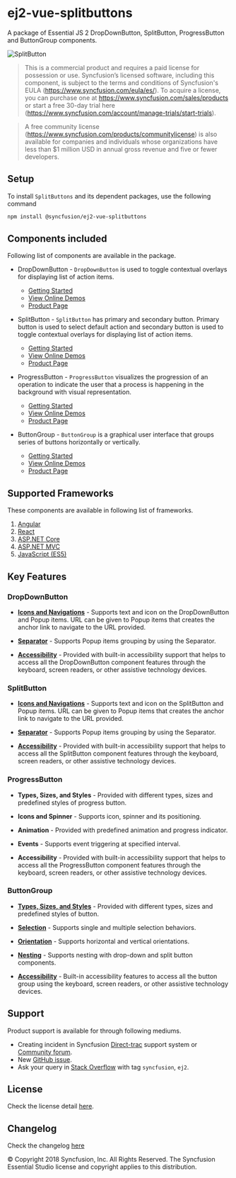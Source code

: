 # ej2-vue-splitbuttons

A package of Essential JS 2 DropDownButton, SplitButton, ProgressButton and ButtonGroup components.

![SplitButton](https://ej2.syncfusion.com/products/images/splitbutton/readme.gif)

> This is a commercial product and requires a paid license for possession or use. Syncfusion’s licensed software, including this component, is subject to the terms and conditions of Syncfusion's EULA (https://www.syncfusion.com/eula/es/). To acquire a license, you can purchase one at https://www.syncfusion.com/sales/products or start a free 30-day trial here (https://www.syncfusion.com/account/manage-trials/start-trials).

> A free community license (https://www.syncfusion.com/products/communitylicense) is also available for companies and individuals whose organizations have less than $1 million USD in annual gross revenue and five or fewer developers.

## Setup

To install `SplitButtons` and its dependent packages, use the following command

```sh
npm install @syncfusion/ej2-vue-splitbuttons
```

## Components included

Following list of components are available in the package.

* DropDownButton - `DropDownButton` is used to toggle contextual overlays for displaying list of action items.
    * [Getting Started](https://ej2.syncfusion.com/vue/documentation/drop-down-button/getting-started.html?utm_source=npm&utm_campaign=drop-down-button)
    * [View Online Demos](https://ej2.syncfusion.com/vue/demos/?utm_source=npm&utm_campaign=drop-down-button#/material/button/dropdown-button.html)
    * [Product Page](https://www.syncfusion.com/products/vue/dropdown-button)

* SplitButton - `SplitButton` has primary and secondary button. Primary button is used to select default action and secondary button is used to toggle contextual overlays for displaying list of action items.
    * [Getting Started](https://ej2.syncfusion.com/vue/documentation/split-button/getting-started.html?utm_source=npm&utm_campaign=split-button)
    * [View Online Demos](https://ej2.syncfusion.com/vue/demos/?utm_source=npm&utm_campaign=split-button#/material/button/split-button.html)
    * [Product Page](https://www.syncfusion.com/products/vue/split-button)

* ProgressButton - `ProgressButton` visualizes the progression of an operation to indicate the user that a process is happening in the background with visual representation.
    * [Getting Started](https://ej2.syncfusion.com/vue/documentation/progress-button/getting-started.html?utm_source=npm&utm_campaign=progress-button)
    * [View Online Demos](https://ej2.syncfusion.com/vue/demos/?utm_source=npm&utm_campaign=progress-button#/material/button/progress-button.html)
    * [Product Page](https://www.syncfusion.com/products/vue/progress-button)

* ButtonGroup - `ButtonGroup` is a graphical user interface that groups series of buttons horizontally or vertically.
    * [Getting Started](https://ej2.syncfusion.com/vue/documentation/button-group/getting-started.html?utm_source=npm&utm_campaign=button-group)
    * [View Online Demos](https://ej2.syncfusion.com/vue/demos/?utm_source=npm&utm_campaign=grid#/material/button/button-group.html)
    * [Product Page](https://www.syncfusion.com/products/vue/button-group)

## Supported Frameworks

These components are available in following list of frameworks.

1. [Angular](https://github.com/syncfusion/ej2-ng-splitbuttons?utm_source=npm&utm_campaign=splitbutton)
2. [React](https://github.com/syncfusion/ej2-react-splitbuttons?utm_source=npm&utm_campaign=splitbutton)
3. [ASP.NET Core](https://www.syncfusion.com/products/aspnetcore)
4. [ASP.NET MVC](https://www.syncfusion.com/products/aspnetmvc)
5. [JavaScript (ES5)](https://www.syncfusion.com/products/javascript)

## Key Features

### DropDownButton

* [**Icons and Navigations**](https://ej2.syncfusion.com/vue/documentation/drop-down-button/popup-items.html#icons) - Supports text and icon on the DropDownButton and Popup items. URL can be given to Popup items  that creates the anchor link to navigate to the URL provided.

* [**Separator**](https://ej2.syncfusion.com/vue/documentation/drop-down-button/popup-items.html#separator) - Supports Popup items grouping by using the Separator.

* [**Accessibility**](https://ej2.syncfusion.com/vue/documentation/drop-down-button/accessibility.html#accessibility) - Provided with built-in accessibility support that helps to access all the DropDownButton component features through the keyboard, screen readers, or other assistive technology devices.

### SplitButton

* [**Icons and Navigations**](https://ej2.syncfusion.com/vue/documentation/split-button/icons-and-separator.html#splitbutton-icons) - Supports text and icon on the SplitButton and Popup items. URL can be given to Popup items  that creates the anchor link to navigate to the URL provided.

* [**Separator**](https://ej2.syncfusion.com/vue/documentation/split-button/icons-and-separator.html#separator) - Supports Popup items grouping by using the Separator.

* [**Accessibility**](https://ej2.syncfusion.com/vue/documentation/split-button/accessibility.html#accessibility) - Provided with built-in accessibility support that helps to access all the SplitButton component features through the keyboard, screen readers, or other assistive technology devices.

### ProgressButton

* **Types, Sizes, and Styles** - Provided with different types, sizes and predefined styles of progress button.

* **Icons and Spinner** - Supports icon, spinner and its positioning.

* **Animation** - Provided with predefined animation and progress indicator.

* **Events** - Supports event triggering at specified interval.

* **Accessibility** - Provided with built-in accessibility support that helps to access all the ProgressButton component features through the keyboard, screen readers, or other assistive technology devices.

### ButtonGroup

* [**Types, Sizes, and Styles**](https://ej2.syncfusion.com/vue/documentation/button-group/types-and-styles.html#buttongroup-types) - Provided with different types, sizes and predefined styles of button.

* [**Selection**](https://ej2.syncfusion.com/vue/documentation/button-group/selection-and-nesting.html#selection) - Supports single and multiple selection behaviors.

* [**Orientation**](https://ej2.syncfusion.com/vue/documentation/button-group/getting-started.html#orientation) - Supports horizontal and vertical orientations.

* [**Nesting**](https://ej2.syncfusion.com/vue/documentation/button-group/selection-and-nesting.html#nesting) - Supports nesting with drop-down and split button components.

* [**Accessibility**](https://ej2.syncfusion.com/vue/documentation/button-group/accessibility.html#accessibility) - Built-in accessibility features to access all the button group using the keyboard, screen readers, or other assistive technology devices.

## Support

Product support is available for through following mediums.

* Creating incident in Syncfusion [Direct-trac](https://www.syncfusion.com/support/directtrac/incidents?utm_source=npm&utm_campaign=splitbutton) support system or [Community forum](https://www.syncfusion.com/forums/vue?utm_source=npm&utm_campaign=splitbutton).
* New [GitHub issue](https://github.com/syncfusion/ej2-vue-splitbuttons/issues/new).
* Ask your query in [Stack Overflow](https://stackoverflow.com/?utm_source=npm&utm_campaign=splitbutton) with tag `syncfusion`, `ej2`.

## License

Check the license detail [here](https://github.com/syncfusion/ej2/blob/master/license?utm_source=npm&utm_campaign=splitbutton).

## Changelog

Check the changelog [here](https://github.com/syncfusion/ej2-vue-splitbuttons/blob/master/CHANGELOG.md?utm_source=npm&utm_campaign=splitbutton)

© Copyright 2018 Syncfusion, Inc. All Rights Reserved. The Syncfusion Essential Studio license and copyright applies to this distribution.
